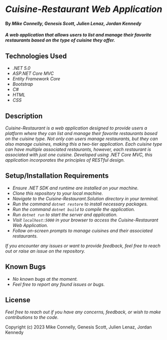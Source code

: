 # _Cuisine-Restaurant Web Application_

#### By _**Mike Connelly, Genesis Scott, Julien Lenaz, Jordan Kennedy**_

#### _A web application that allows users to list and manage their favorite restaurants based on the type of cuisine they offer._

## Technologies Used

* _.NET 5.0_
* _ASP.NET Core MVC_
* _Entity Framework Core_
* _Bootstrap_
* _C#_
* _HTML_
* _CSS_

## Description

_Cuisine-Restaurant is a web application designed to provide users a platform where they can list and manage their favorite restaurants based on the cuisine type. Not only can users manage restaurants, but they can also manage cuisines, making this a two-tier application. Each cuisine type can have multiple associated restaurants, however, each restaurant is associated with just one cuisine. Developed using .NET Core MVC, this application incorporates the principles of RESTful design._

## Setup/Installation Requirements

* _Ensure .NET SDK and runtime are installed on your machine._
* _Clone this repository to your local machine._
* _Navigate to the Cuisine-Restaurant.Solution directory in your terminal._
* _Run the command `dotnet restore` to install necessary packages._
* _Run the command `dotnet build` to compile the application._
* _Run `dotnet run` to start the server and application._
* _Visit `localhost:5000` in your browser to access the Cuisine-Restaurant Web Application._
* _Follow on-screen prompts to manage cuisines and their associated restaurants._

_If you encounter any issues or want to provide feedback, feel free to reach out or raise an issue on the repository._

## Known Bugs

* _No known bugs at the moment._
* _Feel free to report any found issues or bugs._

## License

_Feel free to reach out if you have any concerns, feedback, or wish to make contributions to the code._

Copyright (c) 2023 Mike Connelly, Genesis Scott, Julien Lenaz, Jordan Kennedy
